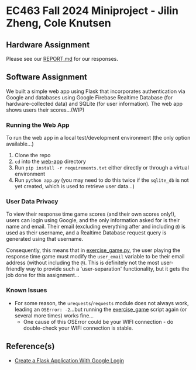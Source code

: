 # EC463 Fall 2024 Miniproject - Jilin Zheng, Cole Knutsen

## Hardware Assignment

Please see our [REPORT.md](./REPORT.md) for our responses.

## Software Assignment

We built a simple web app using Flask that incorporates authentication via Google and databases using Google Firebase Realtime Database (for hardware-collected data) and SQLite (for user information). The web app shows users their scores...(WIP)

### Running the Web App

To run the web app in a local test/development environment (the only option available...)

1. Clone the repo
2. `cd` into the [web-app](./web-app/) directory
3. Run `pip install -r requirements.txt` either directly or through a virtual environment
4. Run `python app.py` (you may need to do this twice if the `sqlite_db` is not yet created, which is used to retrieve user data...)

### User Data Privacy

To view their response time game scores (and their own scores only!), users can login using Google, and the only information asked for is their name and email. Their email (excluding everything after and including `@`) is used as their username, and a Realtime Database request query is generated using that username.

Consequently, this means that in [exercise_game.py](./assignment/exercise_game.py), the user playing the response time game must modify the `user_email` variable to be their email address (without including the `@`). This is definitely not the most user-friendly way to provide such a 'user-separation' functionality, but it gets the job done for this assignment...

### Known Issues

- For some reason, the `urequests`/`requests` module does not always work, leading an `OSError: -2`...but running the [exercise_game](./assignment/exercise_game.py) script again (or several more times) works fine...
  - One cause of this OSError could be your WIFI connection - do double-check your WIFI connection is stable.

## Reference(s)

- [Create a Flask Application With Google Login](https://realpython.com/flask-google-login/)
